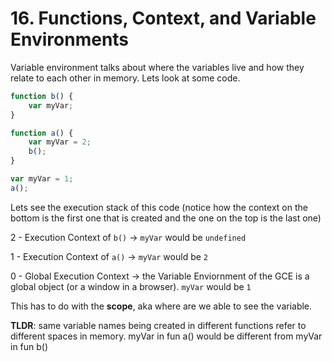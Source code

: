 # 16. Functions, Context, and Variable Environments

Variable environment talks about where the variables live and how they relate to each other in memory. Lets look at some code.

```js
function b() {
    var myVar;
}

function a() {
    var myVar = 2;
    b();
}

var myVar = 1;
a();
```

Lets see the execution stack of this code (notice how the context on the bottom is the first one that is created and the one on the top is the last one)

2 - Execution Context of `b()` -> `myVar` would be `undefined`

1 - Execution Context of `a()` -> `myVar` would be `2`

0 - Global Execution Context -> the Variable Enviornment of the GCE is a global object (or a window in a browser). `myVar` would be `1`

This has to do with the **scope**, aka where are we able to see the variable.

**TLDR**: same variable names being created in different functions refer to different spaces in memory. myVar in fun a() would be different from myVar in fun b()
